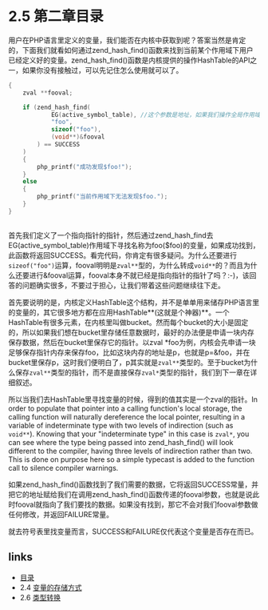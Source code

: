 # 2.5 第二章目录 

用户在PHP语言里定义的变量，我们能否在内核中获取到呢？答案当然是肯定的，下面我们就看如何通过zend_hash_find()函数来找到当前某个作用域下用户已经定义好的变量。zend_hash_find()函数是内核提供的操作HashTable的API之一，如果你没有接触过，可以先记住怎么使用就可以了。
````c
{
    zval **fooval;

    if (zend_hash_find(
    		EG(active_symbol_table), //这个参数是地址，如果我们操作全局作用域，则需要&EG(symbol_table)
    		"foo",
    		sizeof("foo"),
    		(void**)&fooval
    	) == SUCCESS
    )
    {
        php_printf("成功发现$foo!");
    }
    else
    {
        php_printf("当前作用域下无法发现$foo.");
    }
}		
		
````
首先我们定义了一个指向指针的指针，然后通过zend_hash_find去EG(active_symbol_table)作用域下寻找名称为foo($foo)的变量，如果成功找到，此函数将返回SUCCESS。看完代码，你肯定有很多疑问。为什么还要进行`sizeof("foo")`运算，fooval明明是`zval**`型的，为什么转成`void**`的？而且为什么还要进行&fooval运算，fooval本身不就已经是指向指针的指针了吗？:-)，该回答的问题确实很多，不要过于担心，让我们带着这些问题继续往下走。

首先要说明的是，内核定义HashTable这个结构，并不是单单用来储存PHP语言里的变量的，其它很多地方都在应用HashTable**(这就是个神器)**。一个HashTable有很多元素，在内核里叫做bucket。然而每个bucket的大小是固定的，所以如果我们想在bucket里存储任意数据时，最好的办法便是申请一块内存保存数据，然后在bucket里保存它的指针。以zval *foo为例，内核会先申请一块足够保存指针内存来保存foo，比如这块内存的地址是p，也就是p=&foo，并在bucket里保存p，这时我们便明白了，p其实就是`zval**`类型的。至于bucket为什么保存`zval**`类型的指针，而不是直接保存`zval*`类型的指针，我们到下一章在详细叙述。

所以当我们去HashTable里寻找变量的时候，得到的值其实是一个zval的指针。In order to populate that pointer into a calling function's local storage, the calling function will naturally dereference the local pointer, resulting in a variable of indeterminate type with two levels of indirection (such as `void**`). Knowing that your "indeterminate type" in this case is `zval*`, you can see where the type being passed into zend_hash_find() will look different to the compiler, having three levels of indirection rather than two. This is done on purpose here so a simple typecast is added to the function call to silence compiler warnings.

如果zend_hash_find()函数找到了我们需要的数据，它将返回SUCCESS常量，并把它的地址赋给我们在调用zend_hash_find()函数传递的fooval参数，也就是说此时fooval就指向了我们要找的数据。如果没有找到，那它不会对我们fooval参数做任何修改，并返回FAILURE常量。  

就去符号表里找变量而言，SUCCESS和FAILURE仅代表这个变量是否存在而已。


## links
   * [目录](<preface.md>)
   * 2.4 [变量的存储方式](<2.4.md>)
   * 2.6 [类型转换](<2.6.md>)

